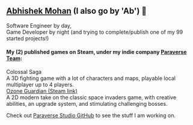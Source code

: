 ## [Abhishek Mohan](https://www.linkedin.com/in/abhishek-mohan-00196991/) (I also go by 'Ab') 🎲 

Software Engineer by day, <br>
Game Developer by night (and trying to complete/publish one of my 99 started projects!)

#### My (2) published games on Steam, under my indie company [Paraverse Team](https://github.com/Paraverse-Studio):
Colossal Saga <br>
A 3D fighting game with a lot of characters and maps, playable local multiplayer up to 4 players. <br>
[Ozone Guardian (Steam link)](https://store.steampowered.com/app/1432400/Ozone_Guardian/?beta=0) <br>
A 2D modern take on the classic space invaders game, with creative abilities, an upgrade system, and stimulating challenging bosses.

Check out [Paraverse Studio GitHub](https://github.com/Paraverse-Studio) to see the stuff I am working on.

<!--
**AbhishekMohan/abhishekmohan** is a ✨ _special_ ✨ repository because its `README.md` (this file) appears on your GitHub profile.

Here are some ideas to get you started:

- 🔭 I’m currently working on ...
- 🌱 I’m currently learning ...
- 👯 I’m looking to collaborate on ...
- 🤔 I’m looking for help with ...
- 💬 Ask me about ...
- 📫 How to reach me: ...
- 😄 Pronouns: ...
- ⚡ Fun fact: ...
-->
